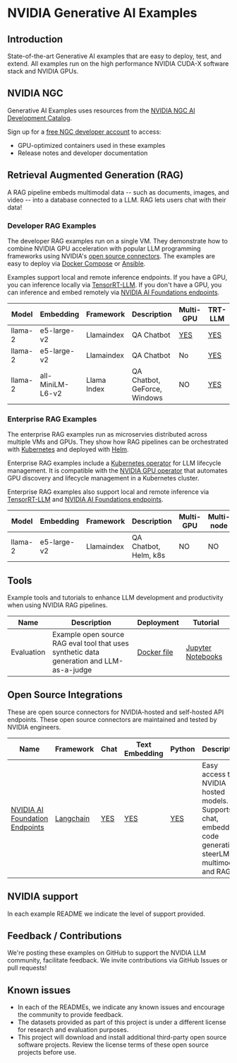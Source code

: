 # NVIDIA Generative AI Examples

## Introduction
State-of-the-art Generative AI examples that are easy to deploy, test, and extend. All examples run on the high performance NVIDIA CUDA-X software stack and NVIDIA GPUs.

## NVIDIA NGC
Generative AI Examples uses resources from the [NVIDIA NGC AI Development Catalog](https://ngc.nvidia.com).

Sign up for a [free NGC developer account](https://ngc.nvidia.com/signin) to access:

- GPU-optimized containers used in these examples
- Release notes and developer documentation

## Retrieval Augmented Generation (RAG)

A RAG pipeline embeds multimodal data --  such as documents, images, and video -- into a database connected to a LLM.  RAG lets users chat with their data!

### Developer RAG Examples

The developer RAG examples run on a single VM. They demonstrate how to combine NVIDIA GPU acceleration with popular LLM programming frameworks using NVIDIA's [open source connectors](#open-source-integrations). The examples are easy to deploy via [Docker Compose](https://docs.docker.com/compose/) or [Ansible](https://www.ansible.com/).

Examples support local and remote inference endpoints. If you have a GPU, you can inference locally via [TensorRT-LLM](https://github.com/NVIDIA/TensorRT-LLM). If you don't have a GPU, you can inference and embed remotely via [NVIDIA AI Foundations endpoints](https://www.nvidia.com/en-us/ai-data-science/foundation-models/).

| Model         | Embedding           | Framework        | Description               | Multi-GPU | TRT-LLM | NVIDIA AI Foundation | Triton | Vector Database |
|---------------|-----------------------|------------|-------------------------|-----------|------------|-------------|---------|--------|
| llama-2 | e5-large-v2 | Llamaindex | QA Chatbot  | [YES](RetrievalAugmentedGeneration/README.md#3-qa-chatbot-multi-gpu----a100h100l40s)        | [YES](RetrievalAugmentedGeneration/README.md#2-qa-chatbot----a100h100l40s-gpu)       | [YES](RetrievalAugmentedGeneration/README.md#1-qa-chatbot----nvidia-ai-foundation-inference-endpoint) | YES     | Milvus|
| llama-2 | e5-large-v2 | Llamaindex | QA Chatbot  | No        | [YES](RetrievalAugmentedGeneration/README.md#2-qa-chatbot----a100h100l40s-gpu)       | No | YES     | PGVector|
| llama-2 | all-MiniLM-L6-v2 | Llama Index | QA Chatbot, GeForce, Windows | NO        | [YES](https://github.com/NVIDIA/trt-llm-rag-windows/tree/release/1.0)         | NO | NO     | FAISS |


### Enterprise RAG Examples

The enterprise RAG examples run as microservies distributed across multiple VMs and GPUs. They show how RAG pipelines can be orchestrated with [Kubernetes](https://kubernetes.io/) and deployed with [Helm](https://helm.sh/).

Enterprise RAG examples include a [Kubernetes operator](https://kubernetes.io/docs/concepts/extend-kubernetes/operator/) for LLM lifecycle management. It is compatible with the [NVIDIA GPU operator](https://catalog.ngc.nvidia.com/orgs/nvidia/containers/gpu-operator) that automates GPU discovery and lifecycle management in a Kubernetes cluster.

Enterprise RAG examples also support local and remote inference via [TensorRT-LLM](https://github.com/NVIDIA/TensorRT-LLM) and [NVIDIA AI Foundations endpoints](https://www.nvidia.com/en-us/ai-data-science/foundation-models/).

| Model         | Embedding           | Framework        | Description               | Multi-GPU | Multi-node | TRT-LLM | NVIDIA AI Foundation | Triton | Vector Database |
|---------------|-----------------------|------------|--------|-------------------------|-----------|------------|-------------|---------|--------|
| llama-2 | e5-large-v2 | Llamaindex | QA Chatbot, Helm, k8s  | NO        | NO | [YES](./docs/developer-llm-operator/)         | NO | YES     | Milvus|

## Tools

Example tools and tutorials to enhance LLM development and productivity when using NVIDIA RAG pipelines.

| Name | Description | Deployment | Tutorial |
|------|-------------|------|--------|
| Evaluation | Example open source RAG eval tool that uses synthetic data generation and LLM-as-a-judge |  [Docker file](./evaluation/Dockerfile.eval) | [Jupyter Notebooks](./evaluation/01_synthetic_data_generation.ipynb) |]

## Open Source Integrations

These are open source connectors for NVIDIA-hosted and self-hosted API endpoints. These open source connectors are maintained and tested by NVIDIA engineers.

| Name | Framework | Chat | Text Embedding | Python | Description |
|------|-----------|------|-----------|--------|-------------|
|[NVIDIA AI Foundation Endpoints](https://python.langchain.com/docs/integrations/providers/nvidia) | [Langchain](https://www.langchain.com/) |[YES](https://python.langchain.com/docs/integrations/chat/nvidia_ai_endpoints)|[YES](https://python.langchain.com/docs/integrations/text_embedding/nvidia_ai_endpoints)|[YES](https://pypi.org/project/langchain-nvidia-ai-endpoints/)|Easy access to NVIDIA hosted models. Supports chat, embedding, code generation, steerLM, multimodal, and RAG.|


## NVIDIA support
In each example README we indicate the level of support provided.

## Feedback / Contributions
We're posting these examples on GitHub to support the NVIDIA LLM community, facilitate feedback. We invite contributions via GitHub Issues or pull requests!

## Known issues
- In each of the READMEs, we indicate any known issues and encourage the community to provide feedback.
- The datasets provided as part of this project is under a different license for research and evaluation purposes.
- This project will download and install additional third-party open source software projects. Review the license terms of these open source projects before use.
